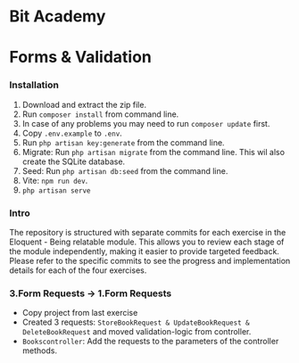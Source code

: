 # Bit Academy

# Forms & Validation

### Installation

1. Download and extract the zip file.
2. Run `composer install` from command line.
3. In case of any problems you may need to run `composer update` first.
4. Copy `.env.example` to `.env`.
5. Run `php artisan key:generate` from the command line.
6. Migrate: Run `php artisan migrate` from the command line. This wil also create the SQLite database.
7. Seed: Run `php artisan db:seed` from the command line.
8. Vite: `npm run dev`.
9. `php artisan serve`

### Intro

The repository is structured with separate commits for each exercise in the Eloquent - Being relatable module. This allows you to review each stage of the module independently, making it easier to provide targeted feedback.
Please refer to the specific commits to see the progress and implementation details for each of the four exercises.

### 3.Form Requests → 1.Form Requests

- Copy project from last exercise
- Created 3 requests: `StoreBookRequest & UpdateBookRequest & DeleteBookRequest` and moved validation-logic from controller.
- `Bookscontroller`: Add the requests to the parameters of the controller methods.